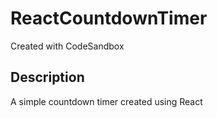# ReactCountdownTimer
Created with CodeSandbox

## Description
A simple countdown timer created using React

